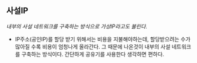## 사설IP
*내부의 사설 네트워크를 구축하는 방식으로 가상IP라고도 불린다.*
- IP주소(공인IP)를 할당 받기 위해서는 비용을 지불해야하는데, 할당받으려는 수가 많아질 수록 비용이 엄청나게 올라간다. 그 때문에 나온것이 내부의 사설 네트워크를 구축하는 방식이다. 간단하게 공유기를 사용한다 생각하면 편하다.